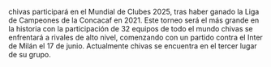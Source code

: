 chivas participará en el Mundial de Clubes 2025, tras haber ganado la Liga de Campeones de la Concacaf en 2021. Este torneo será el más grande en la historia
 con la participación de 32 equipos de todo el mundo
  chivas se enfrentará a rivales de alto nivel, comenzando con un partido contra el Inter de Milán el 17 de junio. Actualmente
   chivas se encuentra en el tercer lugar de su grupo. 
